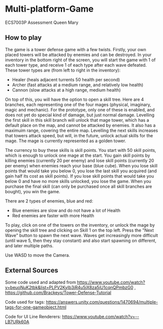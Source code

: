 # Multi-platform-Game

ECS7003P Assessment Queen Mary

## How to play

The game is a tower defense game with a few twists. Firstly, your own placed towers will be attacked by enemies and can be destroyed. In your inventory in the bottom right of the screen, you will start the game with 1 of each tower type, and receive 1 of each type after each wave defeated. These tower types are (from left to right in the inventory):

- Healer (heals adjacent turrents 50 health per second)
- Archer (fast attacks at a medium range, and relatively low health)
- Cannon (slow attacks at a high range, medium health)

On top of this, you will have the option to open a skill tree. Here are 4 branches, each representing one of the four mages (physical, imaginary, magic and mechanic). For the prototype, only one of these is enabled, and does not yet do special kind of damage, but just normal damage. Levelling the first skill in this skill branch will unlock that mage tower, which has a default place on the map, and cannot be attacked by enemies. It also has a maximuim range, covering the entire map. Levelling the next skills increases that towers attack speed, but will, in the future, unlock actual skills for the mage. The mage is currently represented as a golden tower.

The currency to buy these skills is skill points. You start with 50 skill points, which is enough to unlock one mage at the start. You gain skill points by killing enemies (currently 20 per enemy) and lose skill points (currently 20 per enemy) when enemies reach your base (blue cube). When you lose skill points that would take you below 0, you lose the last skill you acquired (and gain half its cost as skill points). If you lose skill points that would take you below 0 and have no more skills unlocked, you lose the game. When you purchase the final skill (can only be purchased once all skill branches are bought), you win the game.

There are 2 types of enemies, blue and red:

- Blue enemies are slow and do not have a lot of Health
- Red enemies are faster with more Health

To play, click on one of the towers on the inventory, or unlock the mage by opening the skill tree and clicking on Skill 1 on the top left. Press the "Next Wave" button to spawn the next wave. Waves get increasingly more difficult (until wave 5, then they stay constant) and also start spawning on different, and later multiple paths.

Use WASD to move the Camera.

## External Sources

Some code used and adapted from https://www.youtube.com/watch?v=beuoNuK2tbk&list=PLPV2KyIb3jR4u5jX8za5iU1cqnQPmbzG0 , https://github.com/Brackeys/Tower-Defense-Tutorial

Code used for tags:
https://answers.unity.com/questions/1470694/multiple-tags-for-one-gameobject.html

Code for UI Line Renderers: https://www.youtube.com/watch?v=--LB7URk60A
